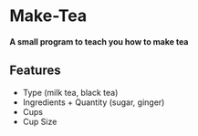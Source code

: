 # Make-Tea

#### A small program to teach you how to make tea

## Features

 - Type (milk tea, black tea)
 - Ingredients + Quantity (sugar, ginger)
 - Cups
 - Cup Size